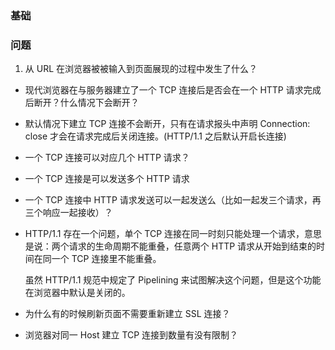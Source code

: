 ### 基础

### 问题

1. 从 URL 在浏览器被被输入到页面展现的过程中发生了什么？

- 现代浏览器在与服务器建立了一个 TCP 连接后是否会在一个 HTTP 请求完成后断开？什么情况下会断开？

- 默认情况下建立 TCP 连接不会断开，只有在请求报头中声明 Connection: close 才会在请求完成后关闭连接。(HTTP/1.1 之后默认开启长连接)

- 一个 TCP 连接可以对应几个 HTTP 请求？

- 一个 TCP 连接是可以发送多个 HTTP 请求

- 一个 TCP 连接中 HTTP 请求发送可以一起发送么（比如一起发三个请求，再三个响应一起接收）？

- HTTP/1.1 存在一个问题，单个 TCP 连接在同一时刻只能处理一个请求，意思是说：两个请求的生命周期不能重叠，任意两个 HTTP 请求从开始到结束的时间在同一个 TCP 连接里不能重叠。

  虽然 HTTP/1.1 规范中规定了 Pipelining 来试图解决这个问题，但是这个功能在浏览器中默认是关闭的。

- 为什么有的时候刷新页面不需要重新建立 SSL 连接？

- 浏览器对同一 Host 建立 TCP 连接到数量有没有限制？